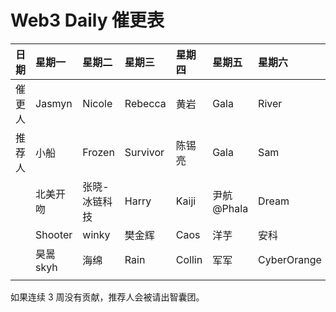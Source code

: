 # Web3 Daily 催更表

|日期|星期一|星期二|星期三|星期四|星期五|星期六|星期天|
|:----|:----|:----|:----|:----|:----|:----|:----|
|催更人|Jasmyn      |Nicole        |Rebecca   |黄岩     |Gala       |River       |加一         |
|推荐人|小船         |Frozen       |Survivor  |陈锡亮   |Gala        |Sam         |Yan          |
|     |北美开吻      |张晓-冰链科技 |Harry     |Kaiji   |尹航@Phala   |Dream       |周洋         |
|     |Shooter      |winky        |樊金辉    |Caos     |洋芋        |安科         |Zhangxuesong |
|     |昊暠skyh     |海绵          |Rain     |Collin   |军军        |CyberOrange |Aaron        |
|     |             |              |         |         |            |            |             |

如果连续 3 周没有贡献，推荐人会被请出智囊团。
